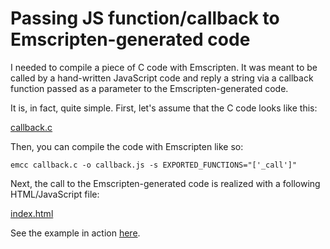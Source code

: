 Passing JS function/callback to Emscripten-generated code
=========================================================

I needed to compile a piece of C code with Emscripten. It was meant to be called
by a hand-written JavaScript code and reply a string via a callback function
passed as a parameter to the Emscripten-generated code.

It is, in fact, quite simple. First, let's assume that the C code looks like this:

[callback.c](callback.c)

Then, you can compile the code with Emscripten like so:

    emcc callback.c -o callback.js -s EXPORTED_FUNCTIONS="['_call']" 

Next, the call to the Emscripten-generated code is realized with
a following HTML/JavaScript file:

[index.html](index.html)

See the example in action [here](https://altermarkive.github.io/Emscripten-Callback/).
